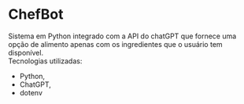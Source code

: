 # ChefBot
Sistema em Python integrado com a API do chatGPT que fornece uma opção de alimento apenas com os ingredientes que o usuário tem disponível. </br> 
Tecnologias utilizadas:
- Python,
- ChatGPT,
- dotenv
